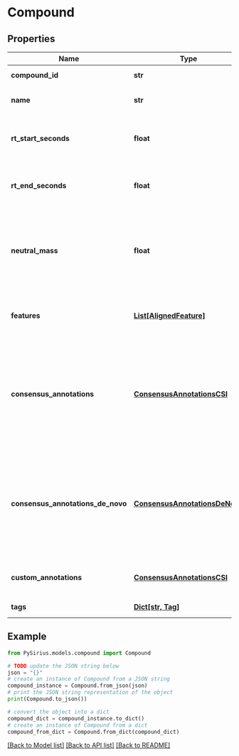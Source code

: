 # Compound


## Properties

Name | Type | Description | Notes
------------ | ------------- | ------------- | -------------
**compound_id** | **str** | uid of this compound Entity | [optional] 
**name** | **str** | Some (optional) human-readable name | [optional] 
**rt_start_seconds** | **float** | The merged/consensus retention time start (earliest rt) of this compound | [optional] 
**rt_end_seconds** | **float** | The merged/consensus retention time end (latest rt) of this compound | [optional] 
**neutral_mass** | **float** | Neutral mass of this compound. Ion masse minus the mass of the assigned adduct of each feature of  this compound should result in the same neutral mass | [optional] 
**features** | [**List[AlignedFeature]**](AlignedFeature.md) | List of aligned features (adducts) that belong to the same (this) compound | [optional] 
**consensus_annotations** | [**ConsensusAnnotationsCSI**](ConsensusAnnotationsCSI.md) | The consensus of the top annotations from all the features of this compound.  Null if it was not requested und non-null otherwise. Might contain empty fields if results are not available | [optional] 
**consensus_annotations_de_novo** | [**ConsensusAnnotationsDeNovo**](ConsensusAnnotationsDeNovo.md) | The consensus of the top de novo annotations from all the features of this compound.  Null if it was not requested und non-null otherwise. Might contain empty fields if results are not available | [optional] 
**custom_annotations** | [**ConsensusAnnotationsCSI**](ConsensusAnnotationsCSI.md) | Alternative annotations selected by the User. | [optional] 
**tags** | [**Dict[str, Tag]**](Tag.md) | Key: tagName, value: tag | [optional] 

## Example

```python
from PySirius.models.compound import Compound

# TODO update the JSON string below
json = "{}"
# create an instance of Compound from a JSON string
compound_instance = Compound.from_json(json)
# print the JSON string representation of the object
print(Compound.to_json())

# convert the object into a dict
compound_dict = compound_instance.to_dict()
# create an instance of Compound from a dict
compound_from_dict = Compound.from_dict(compound_dict)
```
[[Back to Model list]](../README.md#documentation-for-models) [[Back to API list]](../README.md#documentation-for-api-endpoints) [[Back to README]](../README.md)



